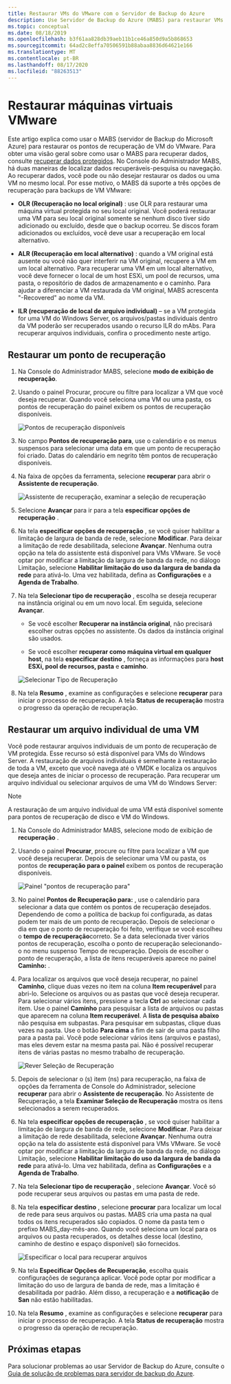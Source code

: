 ```yaml
---
title: Restaurar VMs do VMware com o Servidor de Backup do Azure
description: Use Servidor de Backup do Azure (MABS) para restaurar VMs VMware em execução em um servidor VMware vCenter/ESXi.
ms.topic: conceptual
ms.date: 08/18/2019
ms.openlocfilehash: b3f61aa828db39aeb11b1ce46a850d9a5b868653
ms.sourcegitcommit: 64ad2c8effa70506591b88abaa8836d64621e166
ms.translationtype: MT
ms.contentlocale: pt-BR
ms.lasthandoff: 08/17/2020
ms.locfileid: "88263513"
---
```

# <a name="restore-vmware-virtual-machines"></a>Restaurar máquinas virtuais VMware

Este artigo explica como usar o MABS (servidor de Backup do Microsoft Azure) para restaurar os pontos de recuperação de VM do VMware. Para obter uma visão geral sobre como usar o MABS para recuperar dados, consulte [recuperar dados protegidos](./backup-azure-alternate-dpm-server.md). No Console do Administrador MABS, há duas maneiras de localizar dados recuperáveis-pesquisa ou navegação. Ao recuperar dados, você pode ou não desejar restaurar os dados ou uma VM no mesmo local. Por esse motivo, o MABS dá suporte a três opções de recuperação para backups de VM VMware:

* **OLR (Recuperação no local original)** : use OLR para restaurar uma máquina virtual protegida no seu local original. Você poderá restaurar uma VM para seu local original somente se nenhum disco tiver sido adicionado ou excluído, desde que o backup ocorreu. Se discos foram adicionados ou excluídos, você deve usar a recuperação em local alternativo.

* **ALR (Recuperação em local alternativo)** : quando a VM original está ausente ou você não quer interferir na VM original, recupere a VM em um local alternativo. Para recuperar uma VM em um local alternativo, você deve fornecer o local de um host ESXi, um pool de recursos, uma pasta, o repositório de dados de armazenamento e o caminho. Para ajudar a diferenciar a VM restaurada da VM original, MABS acrescenta "-Recovered" ao nome da VM.

* **ILR (recuperação de local de arquivo individual)** – se a VM protegida for uma VM do Windows Server, os arquivos/pastas individuais dentro da VM poderão ser recuperados usando o recurso ILR do mAbs. Para recuperar arquivos individuais, confira o procedimento neste artigo.

## <a name="restore-a-recovery-point"></a>Restaurar um ponto de recuperação

1. Na Console do Administrador MABS, selecione **modo de exibição de recuperação**.

2. Usando o painel Procurar, procure ou filtre para localizar a VM que você deseja recuperar. Quando você seleciona uma VM ou uma pasta, os pontos de recuperação do painel exibem os pontos de recuperação disponíveis.

    ![Pontos de recuperação disponíveis](./media/restore-azure-backup-server-vmware/recovery-points.png)

3. No campo **Pontos de recuperação para**, use o calendário e os menus suspensos para selecionar uma data em que um ponto de recuperação foi criado. Datas do calendário em negrito têm pontos de recuperação disponíveis.

4. Na faixa de opções da ferramenta, selecione **recuperar** para abrir o **Assistente de recuperação**.

    ![Assistente de recuperação, examinar a seleção de recuperação](./media/restore-azure-backup-server-vmware/recovery-wizard.png)

5. Selecione **Avançar** para ir para a tela **especificar opções de recuperação** .

6. Na tela **especificar opções de recuperação** , se você quiser habilitar a limitação de largura de banda de rede, selecione **Modificar**. Para deixar a limitação de rede desabilitada, selecione **Avançar**. Nenhuma outra opção na tela do assistente está disponível para VMs VMware. Se você optar por modificar a limitação da largura de banda da rede, no diálogo Limitação, selecione **Habilitar limitação do uso da largura de banda da rede** para ativá-lo. Uma vez habilitada, defina as **Configurações** e a **Agenda de Trabalho**.

7. Na tela **Selecionar tipo de recuperação** , escolha se deseja recuperar na instância original ou em um novo local. Em seguida, selecione **Avançar**.

     * Se você escolher **Recuperar na instância original**, não precisará escolher outras opções no assistente. Os dados da instância original são usados.

     * Se você escolher **recuperar como máquina virtual em qualquer host**, na tela **especificar destino** , forneça as informações para **host ESXi, pool de recursos, pasta** e **caminho**.

      ![Selecionar Tipo de Recuperação](./media/restore-azure-backup-server-vmware/recovery-type.png)

8. Na tela **Resumo** , examine as configurações e selecione **recuperar** para iniciar o processo de recuperação. A tela **Status de recuperação** mostra o progresso da operação de recuperação.

## <a name="restore-an-individual-file-from-a-vm"></a>Restaurar um arquivo individual de uma VM

Você pode restaurar arquivos individuais de um ponto de recuperação de VM protegida. Esse recurso só está disponível para VMs do Windows Server. A restauração de arquivos individuais é semelhante à restauração de toda a VM, exceto que você navega até o VMDK e localiza os arquivos que deseja antes de iniciar o processo de recuperação. Para recuperar um arquivo individual ou selecionar arquivos de uma VM do Windows Server:

>[!NOTE]
>A restauração de um arquivo individual de uma VM está disponível somente para pontos de recuperação de disco e VM do Windows.

1. Na Console do Administrador MABS, selecione modo de exibição de **recuperação** .

2. Usando o painel **Procurar**, procure ou filtre para localizar a VM que você deseja recuperar. Depois de selecionar uma VM ou pasta, os pontos de **recuperação para o painel** exibem os pontos de recuperação disponíveis.

    ![Painel "pontos de recuperação para"](./media/restore-azure-backup-server-vmware/vmware-rp-disk.png)

3. No painel **Pontos de Recuperação para:** , use o calendário para selecionar a data que contém os pontos de recuperação desejados. Dependendo de como a política de backup foi configurada, as datas podem ter mais de um ponto de recuperação. Depois de selecionar o dia em que o ponto de recuperação foi feito, verifique se você escolheu o **tempo de recuperação**correto. Se a data selecionada tiver vários pontos de recuperação, escolha o ponto de recuperação selecionando-o no menu suspenso Tempo de recuperação. Depois de escolher o ponto de recuperação, a lista de itens recuperáveis aparece no painel **Caminho:** .

4. Para localizar os arquivos que você deseja recuperar, no painel **Caminho**, clique duas vezes no item na coluna **Item recuperável** para abri-lo. Selecione os arquivos ou as pastas que você deseja recuperar. Para selecionar vários itens, pressione a tecla **Ctrl** ao selecionar cada item. Use o painel **Caminho** para pesquisar a lista de arquivos ou pastas que aparecem na coluna **Item recuperável**. A **lista de pesquisa abaixo** não pesquisa em subpastas. Para pesquisar em subpastas, clique duas vezes na pasta. Use o botão **Para cima** a fim de sair de uma pasta filho para a pasta pai. Você pode selecionar vários itens (arquivos e pastas), mas eles devem estar na mesma pasta pai. Não é possível recuperar itens de várias pastas no mesmo trabalho de recuperação.

    ![Rever Seleção de Recuperação](./media/restore-azure-backup-server-vmware/vmware-rp-disk-ilr-2.png)

5. Depois de selecionar o (s) item (ns) para recuperação, na faixa de opções da ferramenta de Console do Administrador, selecione **recuperar** para abrir o **Assistente de recuperação**. No Assistente de Recuperação, a tela **Examinar Seleção de Recuperação** mostra os itens selecionados a serem recuperados.

6. Na tela **especificar opções de recuperação** , se você quiser habilitar a limitação de largura de banda de rede, selecione **Modificar**. Para deixar a limitação de rede desabilitada, selecione **Avançar**. Nenhuma outra opção na tela do assistente está disponível para VMs VMware. Se você optar por modificar a limitação da largura de banda da rede, no diálogo Limitação, selecione **Habilitar limitação do uso da largura de banda da rede** para ativá-lo. Uma vez habilitada, defina as **Configurações** e a **Agenda de Trabalho**.
7. Na tela **Selecionar tipo de recuperação** , selecione **Avançar**. Você só pode recuperar seus arquivos ou pastas em uma pasta de rede.
8. Na tela **especificar destino** , selecione **procurar** para localizar um local de rede para seus arquivos ou pastas. MABS cria uma pasta na qual todos os itens recuperados são copiados. O nome da pasta tem o prefixo MABS_day-mês-ano. Quando você seleciona um local para os arquivos ou pasta recuperados, os detalhes desse local (destino, caminho de destino e espaço disponível) são fornecidos.

    ![Especificar o local para recuperar arquivos](./media/restore-azure-backup-server-vmware/specify-destination.png)

9. Na tela **Especificar Opções de Recuperação**, escolha quais configurações de segurança aplicar. Você pode optar por modificar a limitação do uso de largura de banda de rede, mas a limitação é desabilitada por padrão. Além disso, a recuperação e a **notificação** de **San** não estão habilitadas.
10. Na tela **Resumo** , examine as configurações e selecione **recuperar** para iniciar o processo de recuperação. A tela **Status de recuperação** mostra o progresso da operação de recuperação.

## <a name="next-steps"></a>Próximas etapas

Para solucionar problemas ao usar Servidor de Backup do Azure, consulte o [Guia de solução de problemas para servidor de backup do Azure](./backup-azure-mabs-troubleshoot.md).
